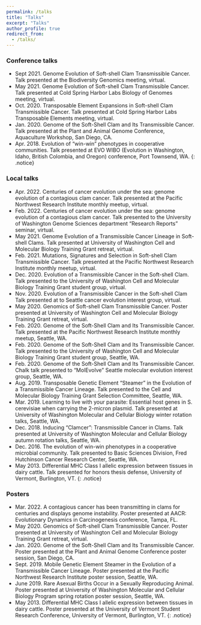 ```yaml
---
permalink: /talks
title: "Talks"
excerpt: "Talks"
author_profile: true
redirect_from:
  - /talks/
---
```



### Conference talks

- Sept 2021. Genome Evolution of Soft-shell Clam Transmissible Cancer. Talk presented at the Biodiversity Genomics meeting, virtual. 
- May 2021. Genome Evolution of Soft-shell Clam Transmissible Cancer. Talk presented at Cold Spring Harbor Labs Biology of Genomes meeting, virtual.  
-	Oct. 2020. Transposable Element Expansions in Soft-shell Clam Transmissible Cancer. Talk presented at Cold Spring Harbor Labs Transposable Elements meeting, virtual. 
-	Jan. 2020. Genome of the Soft-Shell Clam and Its Transmissible Cancer. Talk presented at the Plant and Animal Genome Conference, Aquaculture Workshop, San Diego, CA. 
-	Apr. 2018. Evolution of “win-win” phenotypes in cooperative communities. Talk presented at EVO WIBO (Evolution in Washington, Idaho, British Colombia, and Oregon) conference, Port Townsend, WA. 
{: .notice}

### Local talks

- Apr. 2022. Centuries of cancer evolution under the sea: genome evolution of a contagious clam cancer. Talk presented at the Pacific Northwest Research Institute monthly meetup, virtual.
- Feb. 2022. Centuries of cancer evolution under the sea: genome evolution of a contagious clam cancer. Talk presented to the University of Washington Genome Sciences department “Research Reports” seminar, virtual.
-	May 2021. Genome Evolution of a Transmissible Cancer Lineage in Soft-shell Clams. Talk presented at University of Washington Cell and Molecular Biology Training Grant retreat, virtual. 
-	Feb. 2021. Mutations, Signatures and Selection in Soft-shell Clam Transmissible Cancer. Talk presented at the Pacific Northwest Research Institute monthly meetup, virtual. 
-	Dec. 2020. Evolution of a Transmissible Cancer in the Soft-shell Clam. Talk presented to the University of Washington Cell and Molecular Biology Training Grant student group, virtual. 
-	Nov. 2020. Evolution of a Transmissible Cancer in the Soft-shell Clam Talk presented at to Seattle cancer evolution interest group, virtual. 
-	May 2020. Genomics of Soft-shell Clam Transmissible Cancer. Poster presented at University of Washington Cell and Molecular Biology Training Grant retreat, virtual. 
-	Feb. 2020. Genome of the Soft-Shell Clam and Its Transmissible Cancer. Talk presented at the Pacific Northwest Research Institute monthly meetup, Seattle, WA. 
-	Feb. 2020. Genome of the Soft-Shell Clam and Its Transmissible Cancer. Talk presented to the University of Washington Cell and Molecular Biology Training Grant student group, Seattle, WA. 
-	Feb. 2020. Genome of the Soft-Shell Clam and Its Transmissible Cancer. Chalk talk presented to “MolEvolve” Seattle molecular evolution interest group, Seattle, WA.  
-	Aug. 2019. Transposable Genetic Element “Steamer” in the Evolution of a Transmissible Cancer Lineage. Talk presented to the Cell and Molecular Biology Training Grant Selection Committee, Seattle, WA. 
-	Mar. 2019. Learning to live with your parasite: Essential host genes in S. cerevisiae when carrying the 2-micron plasmid. Talk presented at University of Washington Molecular and Cellular Biology winter rotation talks, Seattle, WA. 
-	Dec. 2018. Inducing “Clamcer”: Transmissible Cancer in Clams. Talk presented at University of Washington Molecular and Cellular Biology autumn rotation talks, Seattle, WA. 
-	Dec. 2016. The evolution of win-win phenotypes in a cooperative microbial community. Talk presented to Basic Sciences Division, Fred Hutchinson Cancer Research Center, Seattle, WA. 
-	May 2013. Differential MHC Class I allelic expression between tissues in dairy cattle. Talk presented for honors thesis defense, University of Vermont, Burlington, VT. 
{: .notice}

### Posters

- Mar. 2022. A contagious cancer has been transmitting in clams for centuries and displays genome instability. Poster presented at AACR: Evolutionary Dynamics in Carcinogenesis conference, Tampa, FL.
-	May 2020. Genomics of Soft-shell Clam Transmissible Cancer. Poster presented at University of Washington Cell and Molecular Biology Training Grant retreat, virtual. 
-	Jan. 2020. Genome of the Soft-Shell Clam and Its Transmissible Cancer. Poster presented at the Plant and Animal Genome Conference poster session, San Diego, CA. 
-	Sept. 2019. Mobile Genetic Element Steamer in the Evolution of a Transmissible Cancer Lineage. Poster presented at the Pacific Northwest Research Institute poster session, Seattle, WA. 
- June 2019. Rare Asexual Births Occur in a Sexually Reproducing Animal. Poster presented at University of Washington Molecular and Cellular Biology Program spring rotation poster session, Seattle, WA. 
-	May 2013. Differential MHC Class I allelic expression between tissues in dairy cattle. Poster presented at the University of Vermont Student Research Conference, University of Vermont, Burlington, VT. 
{: .notice}
